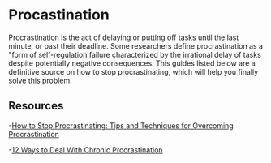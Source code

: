 # Procastination

Procrastination is the act of delaying or putting off tasks until the last minute, or past their deadline. Some researchers define procrastination as 
a "form of self-regulation failure characterized by the irrational delay of tasks despite potentially negative consequences. This guides listed below are
a definitive source on how to stop procrastinating, which will help you finally solve this problem.

## Resources
-[How to Stop Procrastinating: Tips and Techniques for Overcoming Procrastination](https://solvingprocrastination.com/how-to-stop-procrastinating/)

-[12 Ways to Deal With Chronic Procrastination](https://www.verywellmind.com/overcoming-chronic-procrastination-20390)
